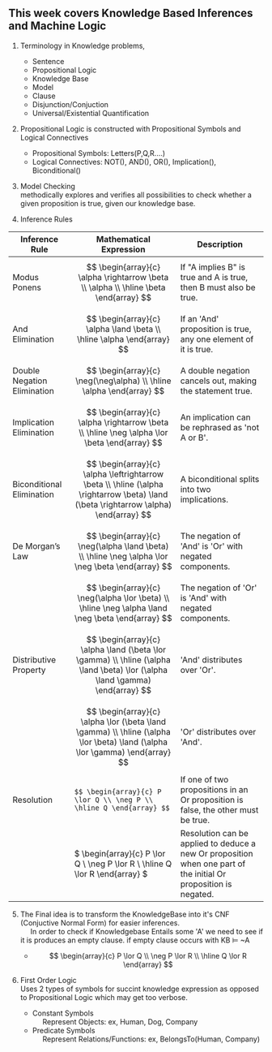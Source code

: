 ## This week covers Knowledge Based Inferences and Machine Logic 
1) Terminology in Knowledge problems, 
    * Sentence
    * Propositional Logic 
    * Knowledge Base
    * Model 
    * Clause
    * Disjunction/Conjuction 
    * Universal/Existential Quantification
2) Propositional Logic is constructed with Propositional Symbols and Logical Connectives
    * Propositional Symbols: Letters(P,Q,R....)
    * Logical Connectives:  NOT(), AND(), OR(), Implication(), Biconditional()
3) Model Checking 
<br>methodically explores and verifies all possibilities to check whether a given proposition is true, given our knowledge base. 

4) Inference Rules

| Inference Rule | Mathematical Expression | Description |
|----------------|-------------------------|-------------|
| Modus Ponens   | $$ \begin{array}{c} \alpha \rightarrow \beta \\ \alpha \\ \hline \beta \end{array} $$ | If "A implies B" is true and A is true, then B must also be true. |
| And Elimination           | $$ \begin{array}{c} \alpha \land \beta \\ \hline \alpha \end{array} $$ | If an 'And' proposition is true, any one element of it is true. |
| Double Negation Elimination | $$ \begin{array}{c} \neg(\neg\alpha) \\ \hline \alpha \end{array} $$ | A double negation cancels out, making the statement true. |
| Implication Elimination   | $$ \begin{array}{c} \alpha \rightarrow \beta \\ \hline \neg \alpha \lor \beta \end{array} $$ | An implication can be rephrased as 'not A or B'. |
| Biconditional Elimination | $$ \begin{array}{c} \alpha \leftrightarrow \beta \\ \hline (\alpha \rightarrow \beta) \land (\beta \rightarrow \alpha) \end{array} $$ | A biconditional splits into two implications. |
| De Morgan’s Law           | $$ \begin{array}{c} \neg(\alpha \land \beta) \\ \hline \neg \alpha \lor \neg \beta \end{array} $$ | The negation of 'And' is 'Or' with negated components. |
|                           | $$ \begin{array}{c} \neg(\alpha \lor \beta) \\ \hline \neg \alpha \land \neg \beta \end{array} $$ | The negation of 'Or' is 'And' with negated components. |
| Distributive Property     | $$ \begin{array}{c} \alpha \land (\beta \lor \gamma) \\ \hline (\alpha \land \beta) \lor (\alpha \land \gamma) \end{array} $$ | 'And' distributes over 'Or'. |
|                           | $$ \begin{array}{c} \alpha \lor (\beta \land \gamma) \\ \hline (\alpha \lor \beta) \land (\alpha \lor \gamma) \end{array} $$ | 'Or' distributes over 'And'. |
| Resolution     | `$$ \begin{array}{c} P \lor Q \\ \neg P \\ \hline Q \end{array} $$` | If one of two propositions in an Or proposition is false, the other must be true. |
|                | $ \begin{array}{c} P \lor Q \\ \neg P \lor R \\ \hline Q \lor R \end{array} $ | Resolution can be applied to deduce a new Or proposition when one part of the initial Or proposition is negated. | 


5) The Final idea is to transform the KnowledgeBase into it's CNF (Conjuctive Normal Form) for easier inferences. 
<br>&nbsp;&nbsp;&nbsp;&nbsp; In order to check if Knowledgebase Entails some 'A' we need to see if it is produces an empty clause. if empty clause occurs with KB ⊨ ~A
    * $$ \begin{array}{c} P \lor Q \\ \neg P \lor R \\ \hline Q \lor R \end{array} $$

6) First Order Logic
<br> Uses 2 types of symbols for succint knowledge expression as opposed to Propositional Logic which may get too verbose. 
    * Constant Symbols
    <br>&nbsp;&nbsp;&nbsp;&nbsp; Represent Objects: ex, Human, Dog, Company
    * Predicate Symbols 
    <br>&nbsp;&nbsp;&nbsp;&nbsp; Represent Relations/Functions: ex, BelongsTo(Human, Company)
